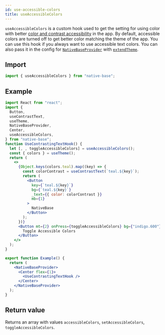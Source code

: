 ```yaml
---
id: use-accessible-colors
title: useAccessibleColors
---
```


`useAccessibleColors` is a custom hook used to get the setting for using color with better [color and contrast accessibility](https://web.dev/color-and-contrast-accessibility/) in the app. By default, accessible colors are turned off to get better color matching the theme of the app. You can use this hook if you always want to use accessible text colors. You can also pass it in the config for [`NativeBaseProvider`](setup-provider.md) with [`extendTheme`](/setup-provider#add-custom-theme-optional).

## Import

```jsx
import { useAccessibleColors } from "native-base";
```

## Example

```jsx isLive=true
import React from "react";
import {
  Button,
  useContrastText,
  useTheme,
  NativeBaseProvider,
  Center,
  useAccessibleColors,
} from "native-base";
function UseContrastingTextHook() {
  let [, , toggleAccessibleColors] = useAccessibleColors();
  const { colors } = useTheme();
  return (
    <>
      {Object.keys(colors.teal).map((key) => {
        const colorContrast = useContrastText(`teal.${key}`);
        return (
          <Button
            key={`teal.${key}`}
            bg={`teal.${key}`}
            _text={{ color: colorContrast }}
            mb={1}
          >
            NativeBase
          </Button>
        );
      })}
      <Button mt={2} onPress={toggleAccessibleColors} bg={"indigo.600"}>
        Toggle Accessible Colors
      </Button>
    </>
  );
}

export function Example() {
  return (
    <NativeBaseProvider>
      <Center flex={1}>
        <UseContrastingTextHook />
      </Center>
    </NativeBaseProvider>
  );
}
```

## Return value

Returns an array with values `accessibleColors`, `setAccessibleColors`, `toggleAccessibleColors`.
